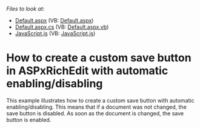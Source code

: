 <!-- default file list -->
*Files to look at*:

* [Default.aspx](./CS/Default.aspx) (VB: [Default.aspx](./VB/Default.aspx))
* [Default.aspx.cs](./CS/Default.aspx.cs) (VB: [Default.aspx.vb](./VB/Default.aspx.vb))
* [JavaScript.js](./CS/JavaScript.js) (VB: [JavaScript.js](./VB/JavaScript.js))
<!-- default file list end -->
# How to create a custom save button in ASPxRichEdit with automatic enabling/disabling


<p>This example illustrates how to create a custom save button with automatic enabling/disabling. This means that if a document was not changed, the save button is disabled. As soon as the document is changed, the save button is enabled. </p>

<br/>



